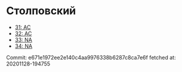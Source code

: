 # Столповский
- [31: AC](31.md)
- [32: AC](32.md)
- [33: NA](33.md)
- [34: NA](34.md)

Commit: e671e1972ee2e140c4aa9976338b6287c8ca7e6f
 fetched at: 20201128-194755

